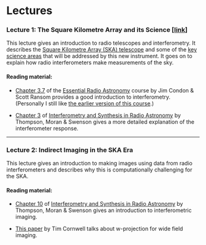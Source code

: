# Lectures

### Lecture 1: The Square Kilometre Array and its Science [[link](https://github.com/as595/NITheP/blob/master/LECTURES/SquareKilometreArray.pdf)]

This lecture gives an introduction to radio telescopes and interferometry. It describes the [Square Kilometre Array (SKA) telescope](www.skatelescope.org) and some of the [key science areas](https://www.skatelescope.org/science/) that will be addressed by this new instrument. It goes on to explain how radio interferometers make measurements of the sky. 

#### Reading material:

* [Chapter 3.7](https://www.cv.nrao.edu/~sransom/web/Ch3.html#S7) of the [Essential Radio Astronomy](https://science.nrao.edu/opportunities/courses/era) course by Jim Condon & Scott Ransom provides a good introduction to interferometry. (Personally I still like [the earlier version of this course](https://www.cv.nrao.edu/course/astr534/ERA_old.shtml).)

* [Chapter 3](https://link.springer.com/chapter/10.1007/978-3-319-44431-4_3) of [Interferometry and Synthesis in Radio Astronomy](https://link.springer.com/book/10.1007%2F978-3-319-44431-4) by Thompson, Moran & Swenson gives a more detailed explanation of the interferometer response.

---

### Lecture 2: Indirect Imaging in the SKA Era

This lecture gives an introduction to making images using data from radio interferometers and describes why this is computationally challenging for the SKA. 

#### Reading material:

* [Chapter 10](https://link.springer.com/chapter/10.1007/978-3-319-44431-4_10) of [Interferometry and Synthesis in Radio Astronomy](https://link.springer.com/book/10.1007%2F978-3-319-44431-4) by Thompson, Moran & Swenson gives an introduction to interferometric imaging.

* [This paper](http://adsabs.harvard.edu/full/2005ASPC..347...86C) by Tim Cornwell talks about w-projection for wide field imaging.
